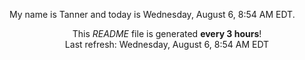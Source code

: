 My name is Tanner and today is Wednesday, August 6, 8:54 AM EDT.

<p align="center">This <i>README</i> file is generated <b>every 3 hours</b>!</br>Last refresh: Wednesday, August 6, 8:54 AM EDT<br /></p>
